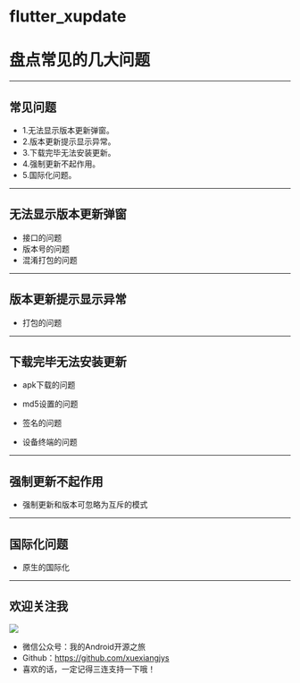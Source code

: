 
# flutter_xupdate

# 盘点常见的几大问题

---

## 常见问题

* 1.无法显示版本更新弹窗。
* 2.版本更新提示显示异常。
* 3.下载完毕无法安装更新。
* 4.强制更新不起作用。
* 5.国际化问题。

---

## 无法显示版本更新弹窗

* 接口的问题
* 版本号的问题
* 混淆打包的问题

---

## 版本更新提示显示异常

* 打包的问题


---

## 下载完毕无法安装更新

* apk下载的问题

* md5设置的问题

* 签名的问题

* 设备终端的问题

---

## 强制更新不起作用

* 强制更新和版本可忽略为互斥的模式

---

## 国际化问题

* 原生的国际化

---

## 欢迎关注我

![](https://ss.im5i.com/2021/06/14/6tqAU.png)

* 微信公众号：我的Android开源之旅
* Github：https://github.com/xuexiangjys
* 喜欢的话，一定记得三连支持一下哦！
